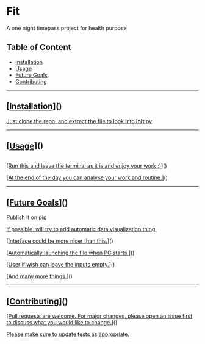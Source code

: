 # Fit

A one night timepass project for health purpose

## Table of Content

* [Installation](#installation)
* [Usage](#usage)
* [Future Goals](#future)
* [Contributing](#contributing)

---

<a name="installation">

## [[Installation]()]()

[Just clone the repo. and extract the file to look into __init__.py]()

---

## [[Usage]()]()

```bashpython3 /path/to/setup.py

```

[[Run this and leave the terminal as it is and enjoy your work :)]()]()

[[At the end of the day you can analyse your work and routine.]()]()

---

## [[Future Goals]()]()

[Publish it on pip]()

[If possible, will try to add automatic data visualization thing.]()

[[Interface could be more nicer than this.]()]()

[[Automatically launching the file when PC starts.]()]()

[[User if wish can leave the inputs empty.]()]()

[[And many more things.]()]()

---

## [[Contributing]()]()

[[Pull requests are welcome. For major changes, please open an issue first to discuss what you would like to change.]()]()

[Please make sure to update tests as appropriate.]()
